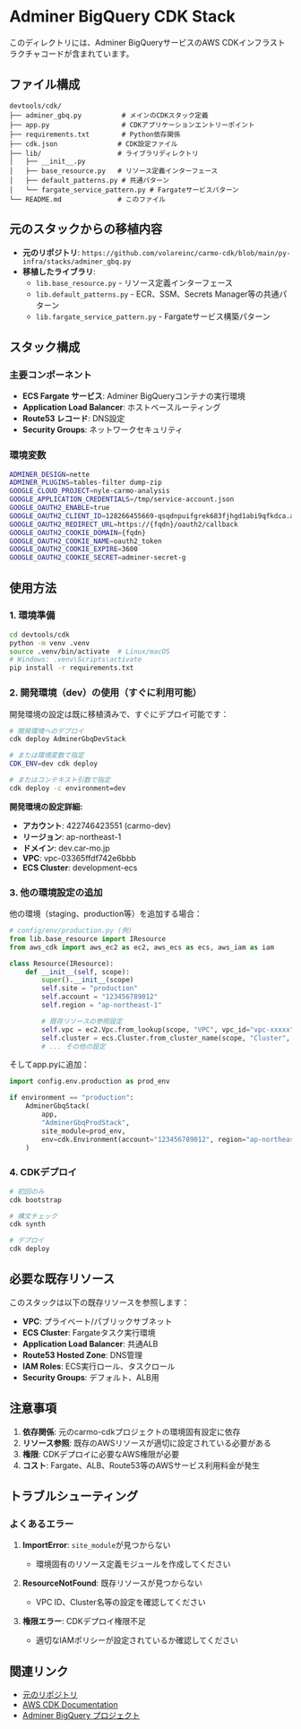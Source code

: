 # Adminer BigQuery CDK Stack

このディレクトリには、Adminer BigQueryサービスのAWS CDKインフラストラクチャコードが含まれています。

## ファイル構成

```
devtools/cdk/
├── adminer_gbq.py          # メインのCDKスタック定義
├── app.py                  # CDKアプリケーションエントリーポイント
├── requirements.txt        # Python依存関係
├── cdk.json               # CDK設定ファイル
├── lib/                   # ライブラリディレクトリ
│   ├── __init__.py
│   ├── base_resource.py   # リソース定義インターフェース
│   ├── default_patterns.py # 共通パターン
│   └── fargate_service_pattern.py # Fargateサービスパターン
└── README.md              # このファイル
```

## 元のスタックからの移植内容

- **元のリポジトリ**: `https://github.com/volareinc/carmo-cdk/blob/main/py-infra/stacks/adminer_gbq.py`
- **移植したライブラリ**:
  - `lib.base_resource.py` - リソース定義インターフェース
  - `lib.default_patterns.py` - ECR、SSM、Secrets Manager等の共通パターン
  - `lib.fargate_service_pattern.py` - Fargateサービス構築パターン

## スタック構成

### 主要コンポーネント
- **ECS Fargate サービス**: Adminer BigQueryコンテナの実行環境
- **Application Load Balancer**: ホストベースルーティング
- **Route53 レコード**: DNS設定
- **Security Groups**: ネットワークセキュリティ

### 環境変数
```bash
ADMINER_DESIGN=nette
ADMINER_PLUGINS=tables-filter dump-zip
GOOGLE_CLOUD_PROJECT=nyle-carmo-analysis
GOOGLE_APPLICATION_CREDENTIALS=/tmp/service-account.json
GOOGLE_OAUTH2_ENABLE=true
GOOGLE_OAUTH2_CLIENT_ID=128266455669-qsqdnpuifgrek683fjhgd1abi9qfkdca.apps.googleusercontent.com
GOOGLE_OAUTH2_REDIRECT_URL=https://{fqdn}/oauth2/callback
GOOGLE_OAUTH2_COOKIE_DOMAIN={fqdn}
GOOGLE_OAUTH2_COOKIE_NAME=oauth2_token
GOOGLE_OAUTH2_COOKIE_EXPIRE=3600
GOOGLE_OAUTH2_COOKIE_SECRET=adminer-secret-g
```

## 使用方法

### 1. 環境準備

```bash
cd devtools/cdk
python -m venv .venv
source .venv/bin/activate  # Linux/macOS
# Windows: .venv\Scripts\activate
pip install -r requirements.txt
```

### 2. 開発環境（dev）の使用（すぐに利用可能）

開発環境の設定は既に移植済みで、すぐにデプロイ可能です：

```bash
# 開発環境へのデプロイ
cdk deploy AdminerGbqDevStack

# または環境変数で指定
CDK_ENV=dev cdk deploy

# またはコンテキスト引数で指定
cdk deploy -c environment=dev
```

**開発環境の設定詳細:**
- **アカウント**: 422746423551 (carmo-dev)
- **リージョン**: ap-northeast-1
- **ドメイン**: dev.car-mo.jp
- **VPC**: vpc-03365ffdf742e6bbb
- **ECS Cluster**: development-ecs

### 3. 他の環境設定の追加

他の環境（staging、production等）を追加する場合：

```python
# config/env/production.py (例)
from lib.base_resource import IResource
from aws_cdk import aws_ec2 as ec2, aws_ecs as ecs, aws_iam as iam

class Resource(IResource):
    def __init__(self, scope):
        super().__init__(scope)
        self.site = "production"
        self.account = "123456789012"
        self.region = "ap-northeast-1"

        # 既存リソースの参照設定
        self.vpc = ec2.Vpc.from_lookup(scope, "VPC", vpc_id="vpc-xxxxx")
        self.cluster = ecs.Cluster.from_cluster_name(scope, "Cluster", "your-cluster")
        # ... その他の設定
```

そしてapp.pyに追加：

```python
import config.env.production as prod_env

if environment == "production":
    AdminerGbqStack(
        app,
        "AdminerGbqProdStack",
        site_module=prod_env,
        env=cdk.Environment(account="123456789012", region="ap-northeast-1")
    )
```

### 4. CDKデプロイ

```bash
# 初回のみ
cdk bootstrap

# 構文チェック
cdk synth

# デプロイ
cdk deploy
```

## 必要な既存リソース

このスタックは以下の既存リソースを参照します：

- **VPC**: プライベート/パブリックサブネット
- **ECS Cluster**: Fargateタスク実行環境
- **Application Load Balancer**: 共通ALB
- **Route53 Hosted Zone**: DNS管理
- **IAM Roles**: ECS実行ロール、タスクロール
- **Security Groups**: デフォルト、ALB用

## 注意事項

1. **依存関係**: 元のcarmo-cdkプロジェクトの環境固有設定に依存
2. **リソース参照**: 既存のAWSリソースが適切に設定されている必要がある
3. **権限**: CDKデプロイに必要なAWS権限が必要
4. **コスト**: Fargate、ALB、Route53等のAWSサービス利用料金が発生

## トラブルシューティング

### よくあるエラー

1. **ImportError**: `site_module`が見つからない
   - 環境固有のリソース定義モジュールを作成してください

2. **ResourceNotFound**: 既存リソースが見つからない
   - VPC ID、Cluster名等の設定を確認してください

3. **権限エラー**: CDKデプロイ権限不足
   - 適切なIAMポリシーが設定されているか確認してください

## 関連リンク

- [元のリポジトリ](https://github.com/volareinc/carmo-cdk)
- [AWS CDK Documentation](https://docs.aws.amazon.com/cdk/)
- [Adminer BigQuery プロジェクト](../../README.md)